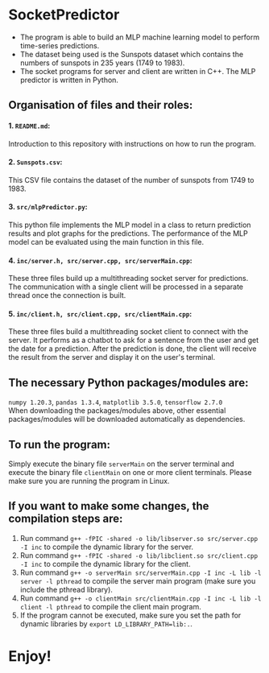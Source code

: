 # SocketPredictor
* The program is able to build an MLP machine learning model to perform time-series predictions. <br>
* The dataset being used is the Sunspots dataset which contains the numbers of sunspots in 235 years (1749 to 1983). <br>
* The socket programs for server and client are written in C++. The MLP predictor is written in Python. <br>

## Organisation of files and their roles:

#### 1. `README.md`: <br>
Introduction to this repository with instructions on how to run the program.<br>
#### 2. `Sunspots.csv`: <br>
This CSV file contains the dataset of the number of sunspots from 1749 to 1983.<br>
#### 3. `src/mlpPredictor.py`: <br>
This python file implements the MLP model in a class to return prediction results and plot graphs for the predictions. The performance of the MLP model can be evaluated using the main function in this file.<br>
#### 4. `inc/server.h, src/server.cpp, src/serverMain.cpp`: <br>
These three files build up a multithreading socket server for predictions. The communication with a single client will be processed in a separate thread once the connection is built.<br>
#### 5. `inc/client.h, src/client.cpp, src/clientMain.cpp`: <br>
These three files build a multithreading socket client to connect with the server. It performs as a chatbot to ask for a sentence from the user and get the date for a prediction. After the prediction is done, the client will receive the result from the server and display it on the user's terminal.<br>

## The necessary Python packages/modules are: <br>
`numpy 1.20.3`, `pandas 1.3.4`, `matplotlib 3.5.0`, `tensorflow 2.7.0` <br>
When downloading the packages/modules above, other essential packages/modules will be downloaded automatically as dependencies.

## To run the program: 
Simply execute the binary file `serverMain` on the server terminal and execute the binary file `clientMain` on one or more client terminals. Please make sure you are running the program in Linux. <br>
## If you want to make some changes, the compilation steps are: <br>
1. Run command `g++ -fPIC -shared -o lib/libserver.so src/server.cpp -I inc` to compile the dynamic library for the server. <br>
2. Run command `g++ -fPIC -shared -o lib/libclient.so src/client.cpp -I inc` to compile the dynamic library for the client.
3. Run command `g++ -o serverMain src/serverMain.cpp -I inc -L lib -l server -l pthread` to compile the server main program (make sure you include the pthread library).
4. Run command `g++ -o clientMain src/clientMain.cpp -I inc -L lib -l client -l pthread` to compile the client main program.
5. If the program cannot be executed, make sure you set the path for dynamic libraries by `export LD_LIBRARY_PATH=lib:.`.

# Enjoy!
